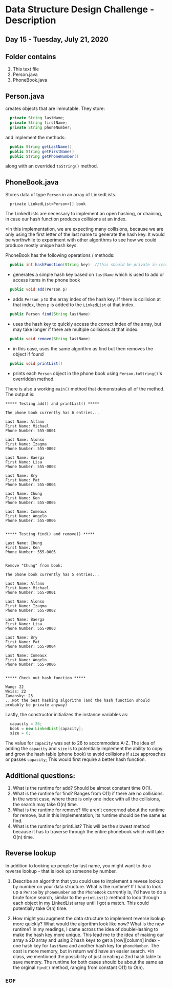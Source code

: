 # Data Structure Design Challenge - Description
## Day 15 - Tuesday, July 21, 2020


## Folder contains
1. This text file
2. Person.java
3. PhoneBook.java


## Person.java
creates objects that are immutable. They store:

```java
  private String lastName;
  private String firstName;
  private String phoneNumber;
```

and implement the methods:

```java
  public String getLastName()
  public String getFirstName()
  public String getPhoneNumber()
```
along with an overrided `toString()` method.


## PhoneBook.java
Stores data of type `Person` in an array of LinkedLists.
```
  private LinkedList<Person>[] book
```
The LinkedLists are necessary to implement an open hashing, or chaining, in case our hash function produces collisions at an index.

*In this implementation, we are expecting many collisions, because we are only using the first letter of the last name to generate the hash key. It would be worthwhile to experiment with other algorithms to see how we could produce mostly unique hash keys.

PhoneBook has the following operations / methods:
```java
  public int hashFunction(String key)  //this should be private in real implementation
```
- generates a simple hash key based on `lastName` which is used to add or access items in the phone book
```java
  public void add(Person p)
```
- adds `Person p` to the array index of the hash key. If there is collision at that index, then `p` is added to the `LinkedList` at that index.
```java
  public Person find(String lastName)
```
- uses the hash key to quickly access the correct index of the array, but may take longer if there are multiple collisions at that index.
```java
  public void remove(String lastName)
```
- in this case, uses the same algorithm as find but then removes the object if found
```java
  public void printList()
```
- prints each `Person` object in the phone book using `Person.toString()`'s overridden method.


There is also a working `main()` method that demonstrates all of the method. The output is:
```
***** Testing add() and printList() *****

The phone book currently has 6 entries...

Last Name: Alfano
First Name: Michael
Phone Number: 555-0001

Last Name: Alonso
First Name: Izagma
Phone Number: 555-0002

Last Name: Baerga
First Name: Lisa
Phone Number: 555-0003

Last Name: Bry
First Name: Pat
Phone Number: 555-0004

Last Name: Chung
First Name: Ken
Phone Number: 555-0005

Last Name: Comeaux
First Name: Angelo
Phone Number: 555-0006


***** Testing find() and remove() *****

Last Name: Chung
First Name: Ken
Phone Number: 555-0005


Remove "Chung" from book:

The phone book currently has 5 entries...

Last Name: Alfano
First Name: Michael
Phone Number: 555-0001

Last Name: Alonso
First Name: Izagma
Phone Number: 555-0002

Last Name: Baerga
First Name: Lisa
Phone Number: 555-0003

Last Name: Bry
First Name: Pat
Phone Number: 555-0004

Last Name: Comeaux
First Name: Angelo
Phone Number: 555-0006


***** Check out hash function *****

Wang: 22
Weiss: 22
Zamansky: 25
...Not the best hashing algorithm (and the hash function should probably be private anyway)
```

Lastly, the constructor initializes the instance variables as:
```java
  capacity = 26;
  book = new LinkedList[capacity];
  size = 0;
```
The value for `capacity` was set to 26 to accommodate A-Z. The idea of adding the `capacity` and `size` is to potentially implement the ability to copy and grow the hash table (phone book) to avoid collisions if `size` approaches or passes `capacity`; This would first require a better hash function.

## Additional questions:

1. What is the runtime for add?
	Should be almost constant time O(1).
2. What is the runtime for find?
	Ranges from O(1) if there are no collisions. In the worst case, where there is only one index with all the collisions, the search may take O(n) time.
3. What is the runtime for remove?
	We aren't concerned about the runtime for remove, but in this implementation, its runtime should be the same as find.
4. What is the runtime for printList?
	This will be the slowest method because it has to traverse through the entire phonebook which will take O(n) time.




## Reverse lookup

In addition to looking up people by last name, you might want to do a reverse lookup - that is look up someone by number.

1. Describe an algorithm that you could use to implement a revese lookup by number on your data structure. What is the runtime?
	If I had to look up a `Person` by `phoneNumber` as the `PhoneBook` currently is, I'd have to do a brute force search, similar to the `printList()` method to loop through each object in my LinkedList array until I got a match.  This could potentially take O(n) time.

2. How might you augment the data structure to implement reverse
   lookup more quickly? What would the algorithm look like now? What is the new runtime?
	In my readings, I came across the idea of doubleHashing to make the hash key more unique.  This lead me to the idea of making our array a 2D array and using 2 hash keys to get a [row][column] index - one hash key for `lastName` and another hash key for `phoneNumber`. The cost is more memory, but in return we'd have an easier search.
	*In class, we mentioned the possibility of just creating a 2nd hash table to save memory.
	The runtime for both cases should be about the same as the orginal `find()` method, ranging from constant O(1) to O(n).

### EOF